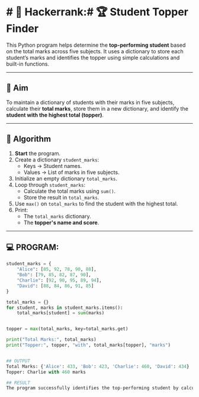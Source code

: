 # # 🔢 Hackerrank:# 🏆 Student Topper Finder

This Python program helps determine the **top-performing student** based on the total marks across five subjects. It uses a dictionary to store each student’s marks and identifies the topper using simple calculations and built-in functions.

---

## 🎯 Aim

To maintain a dictionary of students with their marks in five subjects, calculate their **total marks**, store them in a new dictionary, and identify the **student with the highest total (topper)**.

---

## 🧠 Algorithm

1. **Start** the program.
2. Create a dictionary `student_marks`:
   - Keys → Student names.
   - Values → List of marks in five subjects.
3. Initialize an empty dictionary `total_marks`.
4. Loop through `student_marks`:
   - Calculate the total marks using `sum()`.
   - Store the result in `total_marks`.
5. Use `max()` on `total_marks` to find the student with the highest total.
6. Print:
   - The `total_marks` dictionary.
   - The **topper's name and score**.

---

## 💻 PROGRAM:
```python
student_marks = {
    "Alice": [85, 92, 78, 90, 88],
    "Bob": [79, 85, 82, 87, 90],
    "Charlie": [92, 90, 95, 89, 94],
    "David": [88, 84, 86, 91, 85]
}

total_marks = {}
for student, marks in student_marks.items():
    total_marks[student] = sum(marks)


topper = max(total_marks, key=total_marks.get)

print("Total Marks:", total_marks)
print("Topper:", topper, "with", total_marks[topper], "marks")


## OUTPUT
Total Marks: {'Alice': 433, 'Bob': 423, 'Charlie': 460, 'David': 434}
Topper: Charlie with 460 marks

## RESULT
The program successfully identifies the top-performing student by calculating the total marks from a dictionary of student scores.
